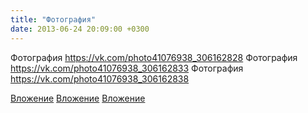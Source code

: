```yaml
---
title: "Фотография"
date: 2013-06-24 20:09:00 +0300
---
```


Фотография
https://vk.com/photo41076938_306162828
Фотография
https://vk.com/photo41076938_306162833
Фотография
https://vk.com/photo41076938_306162838

[Вложение](https://vk.com/photo41076938_306162828)
[Вложение](https://vk.com/photo41076938_306162833)
[Вложение](https://vk.com/photo41076938_306162838)
